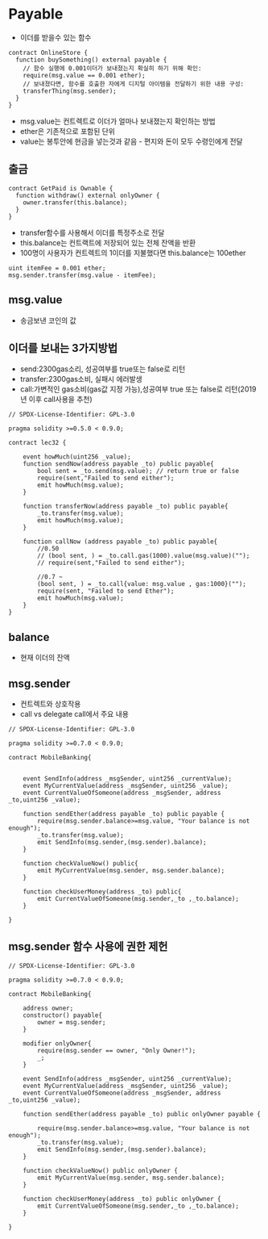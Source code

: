 # Payable
- 이더를 받을수 있는 함수
```solidity
contract OnlineStore {
  function buySomething() external payable {
    // 함수 실행에 0.001이더가 보내졌는지 확실히 하기 위해 확인:
    require(msg.value == 0.001 ether);
    // 보내졌다면, 함수를 호출한 자에게 디지털 아이템을 전달하기 위한 내용 구성:
    transferThing(msg.sender);
  }
}
```
- msg.value는 컨트렉트로 이더가 얼마나 보내졌는지 확인하는 방법
- ether은 기존적으로 포함된 단위
- value는 봉투안에 현금을 넣는것과 같음 - 편지와 돈이 모두 수령인에게 전달

## 출금
```solidity
contract GetPaid is Ownable {
  function withdraw() external onlyOwner {
    owner.transfer(this.balance);
  }
}
```
- transfer함수를 사용해서 이더를 특정주소로 전달
- this.balance는 컨트랙트에 저장되어 있는 전체 잔액을 반환
- 100명이 사용자가 컨트렉트의 1이더를 지불했다면 this.balance는 100ether
```solidity
uint itemFee = 0.001 ether;
msg.sender.transfer(msg.value - itemFee);
```
## msg.value
- 송금보낸 코인의 값

## 이더를 보내는 3가지방법
- send:2300gas소리, 성공여부를 true또는 false로 리턴
- transfer:2300gas소비, 실패시 에러발생
- call:가변적인 gas소비(gas값 지정 가능),성공여부 true 또는 false로 리턴(2019년 이후 call사용을 추천)
```solidity
// SPDX-License-Identifier: GPL-3.0

pragma solidity >=0.5.0 < 0.9.0;

contract lec32 {
    
    event howMuch(uint256 _value);
    function sendNow(address payable _to) public payable{
        bool sent = _to.send(msg.value); // return true or false
        require(sent,"Failed to send either");
        emit howMuch(msg.value);
    }
    
    function transferNow(address payable _to) public payable{
        _to.transfer(msg.value);
        emit howMuch(msg.value);
    }
    
    function callNow (address payable _to) public payable{
        //0.50
        // (bool sent, ) = _to.call.gas(1000).value(msg.value)("");
        // require(sent,"Failed to send either");
        
        //0.7 ~
        (bool sent, ) = _to.call{value: msg.value , gas:1000}("");
        require(sent, "Failed to send Ether");
        emit howMuch(msg.value);
    }
}​
```

## balance 
- 현재 이더의 잔액

## msg.sender
- 컨트렉트와 상호작용
- call vs delegate call에서 주요 내용

```solidity
// SPDX-License-Identifier: GPL-3.0

pragma solidity >=0.7.0 < 0.9.0;

contract MobileBanking{
    
 
    event SendInfo(address _msgSender, uint256 _currentValue);
    event MyCurrentValue(address _msgSender, uint256 _value);
    event CurrentValueOfSomeone(address _msgSender, address _to,uint256 _value);
   
    function sendEther(address payable _to) public payable {
        require(msg.sender.balance>=msg.value, "Your balance is not enough");
        _to.transfer(msg.value);    
        emit SendInfo(msg.sender,(msg.sender).balance);
    }
    
    function checkValueNow() public{
        emit MyCurrentValue(msg.sender, msg.sender.balance);
    }
    
    function checkUserMoney(address _to) public{
        emit CurrentValueOfSomeone(msg.sender,_to ,_to.balance);
    }
    
}
```

## msg.sender 함수 사용에 권한 제헌
```solidity
// SPDX-License-Identifier: GPL-3.0

pragma solidity >=0.7.0 < 0.9.0;

contract MobileBanking{
    
    address owner;
    constructor() payable{
        owner = msg.sender;
    }
    
    modifier onlyOwner{
        require(msg.sender == owner, "Only Owner!");
        _;
    }
    
    event SendInfo(address _msgSender, uint256 _currentValue);
    event MyCurrentValue(address _msgSender, uint256 _value);
    event CurrentValueOfSomeone(address _msgSender, address _to,uint256 _value);
   
    function sendEther(address payable _to) public onlyOwner payable {
       
        require(msg.sender.balance>=msg.value, "Your balance is not enough");
        _to.transfer(msg.value);    
        emit SendInfo(msg.sender,(msg.sender).balance);
    }
    
    function checkValueNow() public onlyOwner {
        emit MyCurrentValue(msg.sender, msg.sender.balance);
    }
    
    function checkUserMoney(address _to) public onlyOwner {
        emit CurrentValueOfSomeone(msg.sender,_to ,_to.balance);
    }
    
}
```